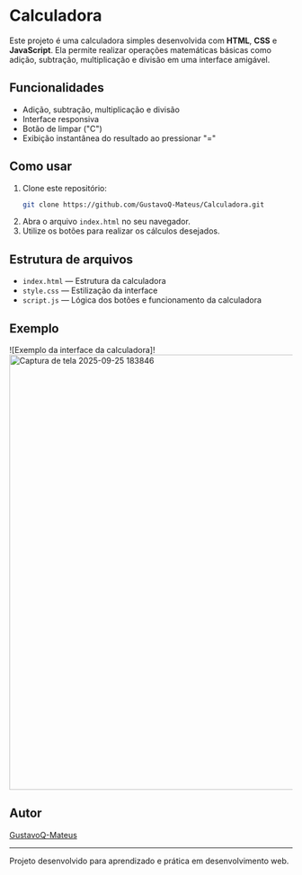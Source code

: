 # Calculadora

Este projeto é uma calculadora simples desenvolvida com **HTML**, **CSS** e **JavaScript**. Ela permite realizar operações matemáticas básicas como adição, subtração, multiplicação e divisão em uma interface amigável.

## Funcionalidades

- Adição, subtração, multiplicação e divisão
- Interface responsiva
- Botão de limpar ("C")
- Exibição instantânea do resultado ao pressionar "="

## Como usar

1. Clone este repositório:
   ```bash
   git clone https://github.com/GustavoQ-Mateus/Calculadora.git
   ```
2. Abra o arquivo `index.html` no seu navegador.
3. Utilize os botões para realizar os cálculos desejados.

## Estrutura de arquivos

- `index.html` — Estrutura da calculadora
- `style.css` — Estilização da interface
- `script.js` — Lógica dos botões e funcionamento da calculadora

## Exemplo

![Exemplo da interface da calculadora]! <img width="1600" height="775" alt="Captura de tela 2025-09-25 183846" src="https://github.com/user-attachments/assets/d565f938-d3fc-4d3e-8382-6be9d9090da7" />


## Autor

[GustavoQ-Mateus](https://github.com/GustavoQ-Mateus)

---

Projeto desenvolvido para aprendizado e prática em desenvolvimento web.
